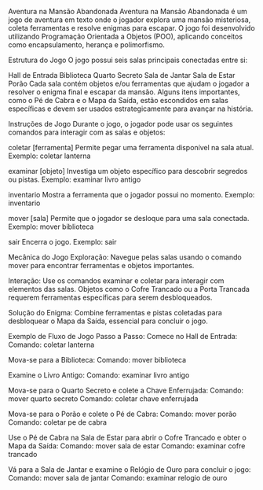 Aventura na Mansão Abandonada
Aventura na Mansão Abandonada é um jogo de aventura em texto onde o jogador explora uma mansão misteriosa, coleta ferramentas e resolve enigmas para escapar. O jogo foi desenvolvido utilizando Programação Orientada a Objetos (POO), aplicando conceitos como encapsulamento, herança e polimorfismo.

Estrutura do Jogo
O jogo possui seis salas principais conectadas entre si:

Hall de Entrada
Biblioteca
Quarto Secreto
Sala de Jantar
Sala de Estar
Porão
Cada sala contém objetos e/ou ferramentas que ajudam o jogador a resolver o enigma final e escapar da mansão. Alguns itens importantes, como o Pé de Cabra e o Mapa da Saída, estão escondidos em salas específicas e devem ser usados estrategicamente para avançar na história.

Instruções de Jogo
Durante o jogo, o jogador pode usar os seguintes comandos para interagir com as salas e objetos:

coletar [ferramenta]
Permite pegar uma ferramenta disponível na sala atual.
Exemplo: coletar lanterna

examinar [objeto]
Investiga um objeto específico para descobrir segredos ou pistas.
Exemplo: examinar livro antigo

inventario
Mostra a ferramenta que o jogador possui no momento.
Exemplo: inventario

mover [sala]
Permite que o jogador se desloque para uma sala conectada.
Exemplo: mover biblioteca

sair
Encerra o jogo.
Exemplo: sair

Mecânica do Jogo
Exploração:
Navegue pelas salas usando o comando mover para encontrar ferramentas e objetos importantes.

Interação:
Use os comandos examinar e coletar para interagir com elementos das salas. Objetos como o Cofre Trancado ou a Porta Trancada requerem ferramentas específicas para serem desbloqueados.

Solução do Enigma:
Combine ferramentas e pistas coletadas para desbloquear o Mapa da Saída, essencial para concluir o jogo.

Exemplo de Fluxo de Jogo
Passo a Passo:
Comece no Hall de Entrada:
Comando: coletar lanterna

Mova-se para a Biblioteca:
Comando: mover biblioteca

Examine o Livro Antigo:
Comando: examinar livro antigo

Mova-se para o Quarto Secreto e colete a Chave Enferrujada:
Comando: mover quarto secreto
Comando: coletar chave enferrujada

Mova-se para o Porão e colete o Pé de Cabra:
Comando: mover porão
Comando: coletar pe de cabra

Use o Pé de Cabra na Sala de Estar para abrir o Cofre Trancado e obter o Mapa da Saída:
Comando: mover sala de estar
Comando: examinar cofre trancado

Vá para a Sala de Jantar e examine o Relógio de Ouro para concluir o jogo:
Comando: mover sala de jantar
Comando: examinar relogio de ouro